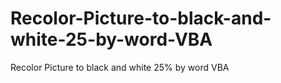 # Recolor-Picture-to-black-and-white-25-by-word-VBA
Recolor Picture to black and white 25% by word VBA
